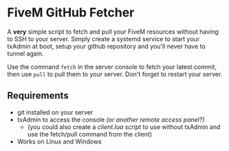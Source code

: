 # FiveM GitHub Fetcher
A **very** simple script to fetch and pull your FiveM resources without having to SSH to your server. Simply create a systemd service to start your txAdmin at boot, setup your github repository and you'll never have to tunnel again.

Use the command `fetch` in the server console to fetch your latest commit, then use `pull` to pull them to your server. Don't forget to restart your server.

## Requirements
- git installed on your server
- txAdmin to access the console *(or another remote access panel?)*
  - (you could also create a *client.lua script* to use without txAdmin and use the fetch/pull command from the client)
- Works on Linux and Windows
